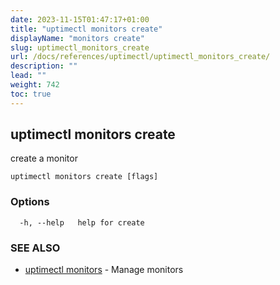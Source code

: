```yaml
---
date: 2023-11-15T01:47:17+01:00
title: "uptimectl monitors create"
displayName: "monitors create"
slug: uptimectl_monitors_create
url: /docs/references/uptimectl/uptimectl_monitors_create/
description: ""
lead: ""
weight: 742
toc: true
---
```

## uptimectl monitors create

create a monitor

```
uptimectl monitors create [flags]
```

### Options

```
  -h, --help   help for create
```

### SEE ALSO

* [uptimectl monitors](/docs/references/uptimectl/uptimectl_monitors/)	 - Manage monitors

